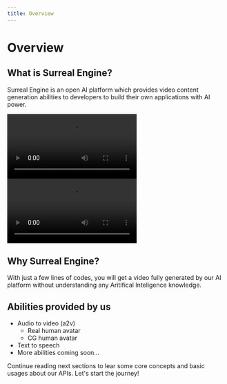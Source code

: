 ```yaml
---
title: Overview
---
```


# Overview
## What is Surreal Engine?
Surreal Engine is an open AI platform which provides video content generation abilities to developers to build their own applications with AI power.

![Audio-2-Video Real Human](https://surreal-public.oss-cn-beijing.aliyuncs.com/demos/SurrealEngine/bruna.mp4)
![Audio-2-Video CG Human](https://surreal-public.oss-cn-beijing.aliyuncs.com/demos/SurrealEngine/kwame.mp4)

## Why Surreal Engine?
With just a few lines of codes, you will get a video fully generated by our AI platform without understanding any Aritifical Inteligence knowledge.

## Abilities provided by us
- Audio to video (a2v)
	- Real human avatar
	- CG human avatar
- Text to speech
- More abilities coming soon...

Continue reading next sections to lear some core concepts and basic usages about our APIs. Let's start the journey!
